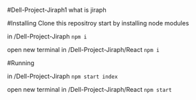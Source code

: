 #Dell-Project-Jiraph1
what is jiraph

#Installing
Clone this repositroy
start by installing node modules
 
in /Dell-Project-Jiraph 
`npm i`

open new terminal 
in /Dell-Project-Jiraph/React
`npm i`

#Running

in /Dell-Project-Jiraph 
`npm start index`

open new terminal 
in /Dell-Project-Jiraph/React
`npm start`

